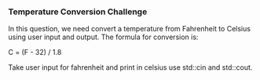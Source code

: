 ### Temperature Conversion Challenge

In this question, we need convert a temperature from Fahrenheit to Celsius using user input and output. The formula for conversion is:

C = (F - 32) / 1.8

Take user input for fahrenheit and print in celsius
use std::cin and std::cout.
